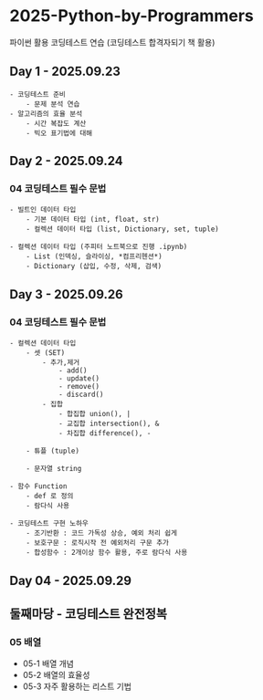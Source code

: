 # 2025-Python-by-Programmers
파이썬 활용 코딩테스트 연습 (코딩테스트 합격자되기 책 활용)

## Day 1 - 2025.09.23
    - 코딩테스트 준비
        - 문제 분석 연습
    - 알고리즘의 효율 분석
        - 시간 복잡도 계산
        - 빅오 표기법에 대해

## Day 2 - 2025.09.24
### 04 코딩테스트 필수 문법
    - 빌트인 데이터 타입
        - 기본 데이터 타입 (int, float, str)
        - 컬렉션 데이터 타입 (list, Dictionary, set, tuple)

    - 컬렉션 데이터 타입 (주피터 노트북으로 진행 .ipynb)
        - List (인덱싱, 슬라이싱, *컴프리헨션*)
        - Dictionary (삽입, 수정, 삭제, 검색)


## Day 3 - 2025.09.26
### 04 코딩테스트 필수 문법
    - 컬렉션 데이터 타입
        - 셋 (SET)
            - 추가,제거
                - add()
                - update()
                - remove()
                - discard()
            - 집합
                - 합집합 union(), |
                - 교집합 intersection(), &
                - 차집합 difference(), -

        - 튜플 (tuple)

        - 문자열 string

    - 함수 Function
        - def 로 정의
        - 람다식 사용

    - 코딩테스트 구현 노하우
        - 조기반환 : 코드 가독성 상승, 예외 처리 쉽게
        - 보호구문 : 로직시작 전 예외처리 구문 추가
        - 합성함수 : 2개이상 함수 활용, 주로 람다식 사용


## Day 04 - 2025.09.29
## 둘째마당 - 코딩테스트 완전정복
### 05 배열
- 05-1 배열 개념
- 05-2 배열의 효율성
- 05-3 자주 활용하는 리스트 기법






